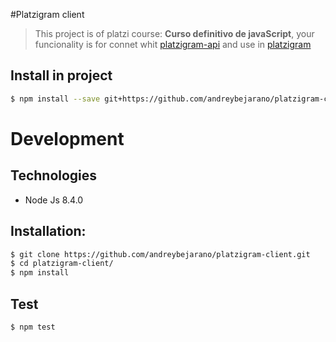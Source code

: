 #Platzigram client
> This project is of platzi course: **Curso definitivo de javaScript**, your funcionality is for connet whit [platzigram-api](https://github.com/andreybejarano/platzigram-api.git) and use in [platzigram](https://github.com/andreybejarano/platzigram.git)

## Install in project
```sh
$ npm install --save git+https://github.com/andreybejarano/platzigram-client.git
```

# Development

## Technologies

- Node Js 8.4.0

## Installation:
```sh
$ git clone https://github.com/andreybejarano/platzigram-client.git
$ cd platzigram-client/
$ npm install
```

## Test
```sh
$ npm test
```

